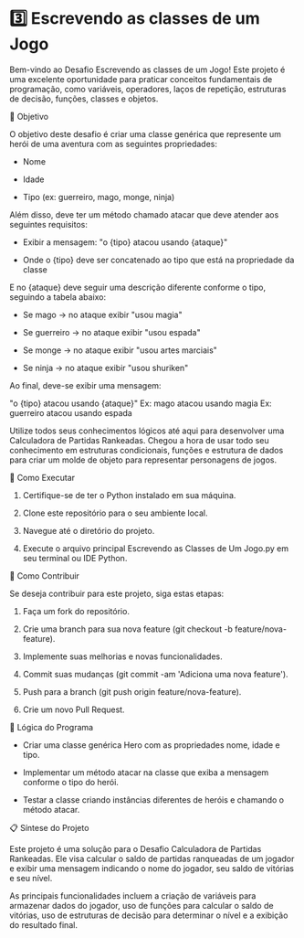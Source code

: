 # 3️⃣ Escrevendo as classes de um Jogo

Bem-vindo ao Desafio Escrevendo as classes de um Jogo! Este projeto é uma excelente oportunidade para praticar conceitos fundamentais de programação, como variáveis, operadores, laços de repetição, estruturas de decisão, funções, classes e objetos.

🎯 Objetivo

O objetivo deste desafio é criar uma classe genérica que represente um herói de uma aventura com as seguintes propriedades:

- Nome

- Idade

- Tipo (ex: guerreiro, mago, monge, ninja)

Além disso, deve ter um método chamado atacar que deve atender aos seguintes requisitos:

- Exibir a mensagem: "o {tipo} atacou usando {ataque}"

- Onde o {tipo} deve ser concatenado ao tipo que está na propriedade da classe

E no {ataque} deve seguir uma descrição diferente conforme o tipo, seguindo a tabela abaixo:

- Se mago -> no ataque exibir "usou magia"

- Se guerreiro -> no ataque exibir "usou espada" 

- Se monge -> no ataque exibir "usou artes marciais"

- Se ninja -> no ataque exibir "usou shuriken"
  
Ao final, deve-se exibir uma mensagem:

"o {tipo} atacou usando {ataque}"
Ex: mago atacou usando magia
Ex: guerreiro atacou usando espada

Utilize todos seus conhecimentos lógicos até aqui para desenvolver uma Calculadora de Partidas Rankeadas. Chegou a hora de usar todo seu conhecimento em estruturas condicionais, funções e estrutura de dados para criar um molde de objeto para representar personagens de jogos.

📝 Como Executar

1. Certifique-se de ter o Python instalado em sua máquina.

2. Clone este repositório para o seu ambiente local.

3. Navegue até o diretório do projeto.

4. Execute o arquivo principal Escrevendo as Classes de Um Jogo.py em seu terminal ou IDE Python.

🤝 Como Contribuir

Se deseja contribuir para este projeto, siga estas etapas:

1. Faça um fork do repositório.

2. Crie uma branch para sua nova feature (git checkout -b feature/nova-feature).

3. Implemente suas melhorias e novas funcionalidades.

4. Commit suas mudanças (git commit -am 'Adiciona uma nova feature').

5. Push para a branch (git push origin feature/nova-feature).

6. Crie um novo Pull Request.

🧠 Lógica do Programa

- Criar uma classe genérica Hero com as propriedades nome, idade e tipo.

- Implementar um método atacar na classe que exiba a mensagem conforme o tipo do herói.

- Testar a classe criando instâncias diferentes de heróis e chamando o método atacar.

📋 Síntese do Projeto

Este projeto é uma solução para o Desafio Calculadora de Partidas Rankeadas. Ele visa calcular o saldo de partidas ranqueadas de um jogador e exibir uma mensagem indicando o nome do jogador, seu saldo de vitórias e seu nível.

As principais funcionalidades incluem a criação de variáveis para armazenar dados do jogador, uso de funções para calcular o saldo de vitórias, uso de estruturas de decisão para determinar o nível e a exibição do resultado final.
